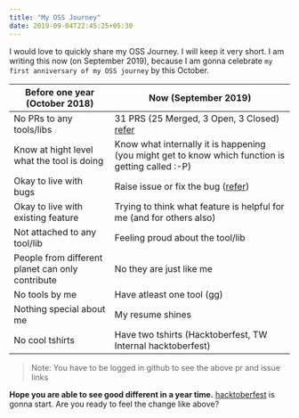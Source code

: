 ```yaml
---
title: "My OSS Journey"
date: 2019-09-04T22:45:25+05:30
---
```


I would love to quickly share my OSS Journey. I will keep it very short. I am writing this now (on September 2019), because I am gonna celebrate `my first anniversary of my OSS journey` by this October.

| Before one year (October 2018) | Now (September 2019) |
| ----- | ----- |
| No PRs to any tools/libs  | 31 PRS (25 Merged, 3 Open, 3 Closed) [refer](https://github.com/pulls?utf8=%E2%9C%93&q=is%3Apr+author%3Adineshba+archived%3Afalse+)  |
| Know at hight level what the tool is doing  | Know what internally it is happening (you might get to know which function is getting called :-P)  |
| Okay to live with bugs | Raise issue or fix the bug ([refer](https://github.com/issues?utf8=%E2%9C%93&q=is%3Aissue+author%3Adineshba+archived%3Afalse+)) |
| Okay to live with existing feature | Trying to think what feature is helpful for me (and for others also) |
| Not attached to any tool/lib | Feeling proud about the tool/lib |
| People from different planet can only contribute | No they are just like me |
| No tools by me | Have atleast one tool ([gg](https://github.com/thecasualcoder/gg)) |
| Nothing special about me | My resume shines |
| No cool tshirts | Have two tshirts (Hacktoberfest, TW Internal hacktoberfest) |

> Note: You have to be logged in github to see the above pr and issue links

**Hope you are able to see good different in a year time.** [hacktoberfest](https://hacktoberfest.digitalocean.com/) is gonna start. Are you ready to feel the change like above?
